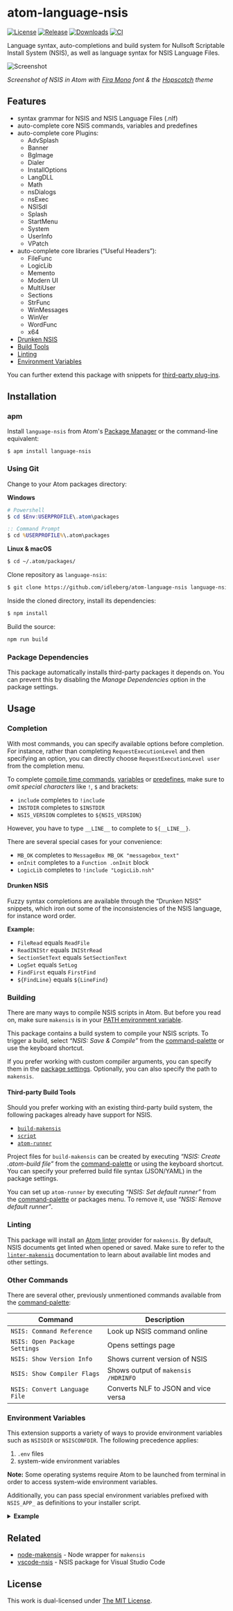 # atom-language-nsis

[![License](https://img.shields.io/github/license/idleberg/atom-language-nsis?color=blue&style=for-the-badge)](https://github.com/idleberg/atom-language-nsis/blob/master/LICENSE)
[![Release](https://img.shields.io/github/v/release/idleberg/atom-language-nsis?style=for-the-badge)](https://github.com/idleberg/atom-language-nsis/releases)
[![Downloads](https://img.shields.io/pulsar/dt/language-nsis?style=for-the-badge&color=slateblue)](https://web.pulsar-edit.dev/packages/language-nsis)
[![CI](https://img.shields.io/github/actions/workflow/status/idleberg/atom-language-nsis/default.yml?style=for-the-badge)](https://github.com/idleberg/atom-language-nsis/actions)

Language syntax, auto-completions and build system for Nullsoft Scriptable Install System (NSIS), as well as language syntax for NSIS Language Files.

![Screenshot](https://raw.github.com/idleberg/atom-language-nsis/master/screenshot.gif)

_Screenshot of NSIS in Atom with [Fira Mono](http://mozilla.github.io/Fira/) font & the [Hopscotch](https://atom.io/themes/hopscotch) theme_

## Features

- syntax grammar for NSIS and NSIS Language Files (.nlf)
- auto-complete core NSIS commands, variables and predefines
- auto-complete core Plugins:
  - AdvSplash
  - Banner
  - BgImage
  - Dialer
  - InstallOptions
  - LangDLL
  - Math
  - nsDialogs
  - nsExec
  - NSISdl
  - Splash
  - StartMenu
  - System
  - UserInfo
  - VPatch
- auto-complete core libraries (“Useful Headers”):
  - FileFunc
  - LogicLib
  - Memento
  - Modern UI
  - MultiUser
  - Sections
  - StrFunc
  - WinMessages
  - WinVer
  - WordFunc
  - x64
- [Drunken NSIS](#drunken-nsis)
- [Build Tools](#building)
- [Linting](#linting)
- [Environment Variables](#environment-variables)

You can further extend this package with snippets for [third-party plug-ins](https://atom.io/packages/nsis-plugins).

## Installation

### apm

Install `language-nsis` from Atom's [Package Manager](http://flight-manual.atom.io/using-atom/sections/atom-packages/) or the command-line equivalent:

`$ apm install language-nsis`

### Using Git

Change to your Atom packages directory:

**Windows**

```powershell
# Powershell
$ cd $Env:USERPROFILE\.atom\packages
```

```cmd
:: Command Prompt
$ cd %USERPROFILE%\.atom\packages
```

**Linux & macOS**

```bash
$ cd ~/.atom/packages/
```

Clone repository as `language-nsis`:

```bash
$ git clone https://github.com/idleberg/atom-language-nsis language-nsis
```

Inside the cloned directory, install its dependencies:

```bash
$ npm install
```

Build the source:

```bash
npm run build
```

### Package Dependencies

This package automatically installs third-party packages it depends on. You can prevent this by disabling the _Manage Dependencies_ option in the package settings.

## Usage

### Completion

With most commands, you can specify available options before completion. For instance, rather than completing `RequestExecutionLevel` and then specifying an option, you can directly choose `RequestExecutionLevel user` from the completion menu.

To complete [compile time commands](http://nsis.sourceforge.net/Docs/Chapter5.html#), [variables](http://nsis.sourceforge.net/Docs/Chapter4.html#varother) or [predefines](http://nsis.sourceforge.net/Docs/Chapter5.html#comppredefines), make sure to _omit special characters_ like `!`, `$` and brackets:

- `include` completes to `!include`
- `INSTDIR` completes to `$INSTDIR`
- `NSIS_VERSION` completes to `${NSIS_VERSION}`

However, you have to type `__LINE__` to complete to `${__LINE__}`.

There are several special cases for your convenience:

- `MB_OK` completes to `MessageBox MB_OK "messagebox_text"`
- `onInit` completes to a `Function .onInit` block
- `LogicLib` completes to `!include "LogicLib.nsh"`

#### Drunken NSIS

Fuzzy syntax completions are available through the “Drunken NSIS” snippets, which iron out some of the inconsistencies of the NSIS language, for instance word order.

**Example:**

- `FileRead` equals `ReadFile`
- `ReadINIStr` equals `INIStrRead`
- `SectionSetText` equals `SetSectionText`
- `LogSet` equals `SetLog`
- `FindFirst` equals `FirstFind`
- `${FindLine}` equals `${LineFind}`

### Building

There are many ways to compile NSIS scripts in Atom. But before you read on, make sure `makensis` is in your [PATH environment variable](http://superuser.com/a/284351/195953).

This package contains a build system to compile your NSIS scripts. To trigger a build, select _“NSIS: Save & Compile”_ from the [command-palette](https://atom.io/docs/latest/getting-started-atom-basics#command-palette) or use the keyboard shortcut.

If you prefer working with custom compiler arguments, you can specify them in the [package settings](https://flight-manual.atom.io/using-atom/sections/atom-packages/#package-settings). Optionally, you can also specify the path to `makensis`.

#### Third-party Build Tools

Should you prefer working with an existing third-party build system, the following packages already have support for NSIS.

- [`build-makensis`](https://atom.io/packages/build-makensis)
- [`script`](https://atom.io/packages/script)
- [`atom-runner`](https://atom.io/packages/atom-runner)

Project files for `build-makensis` can be created by executing _“NSIS: Create .atom-build file”_ from the [command-palette](https://atom.io/docs/latest/getting-started-atom-basics#command-palette) or using the keyboard shortcut. You can specify your preferred build file syntax (JSON/YAML) in the package settings.

You can set up `atom-runner` by executing _“NSIS: Set default runner”_ from the [command-palette](https://atom.io/docs/latest/getting-started-atom-basics#command-palette) or packages menu. To remove it, use _“NSIS: Remove default runner”_.

### Linting

This package will install an [Atom linter](https://github.com/idleberg/atom-linter-makensis/) provider for `makensis`. By default, NSIS documents get linted when opened or saved. Make sure to refer to the [`linter-makensis`](https://github.com/idleberg/atom-linter-makensis#settings) documentation to learn about available lint modes and other settings.

### Other Commands

There are several other, previously unmentioned commands available from the [command-palette](https://atom.io/docs/latest/getting-started-atom-basics#command-palette):

| Command                       | Description                         |
| ----------------------------- | ----------------------------------- |
| `NSIS: Command Reference`     | Look up NSIS command online         |
| `NSIS: Open Package Settings` | Opens settings page                 |
| `NSIS: Show Version Info`     | Shows current version of NSIS       |
| `NSIS: Show Compiler Flags`   | Shows output of `makensis /HDRINFO` |
| `NSIS: Convert Language File` | Converts NLF to JSON and vice versa |

### Environment Variables

This extension supports a variety of ways to provide environment variables such as `NSISDIR` or `NSISCONFDIR`. The following precedence applies:

1. `.env` files
2. system-wide environment variables

**Note:** Some operating systems require Atom to be launched from terminal in order to access system-wide environment variables.

Additionally, you can pass special environment variables prefixed with `NSIS_APP_` as definitions to your installer script.

<details>
<summary><strong>Example</strong></summary>

```env
# .env
NSIS_APP_ENVIRONMENT=development
```

```nsis
# installer.nsi
!if ${NSIS_APP_ENVIRONMENT} == "development"
  DetailPrint "Valuable Debug Information"
!endif
```

</details>

## Related

- [node-makensis](https://www.npmjs.com/package/makensis) - Node wrapper for `makensis`
- [vscode-nsis](https://marketplace.visualstudio.com/items?itemName=idleberg.nsis) - NSIS package for Visual Studio Code

## License

This work is dual-licensed under [The MIT License](https://opensource.org/licenses/MIT).
